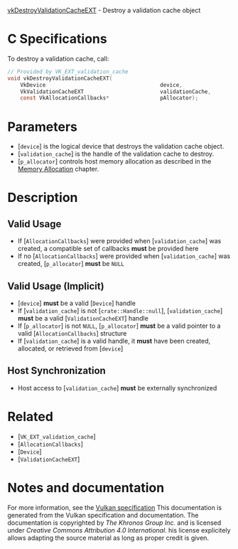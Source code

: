 [vkDestroyValidationCacheEXT](https://www.khronos.org/registry/vulkan/specs/1.3-extensions/man/html/vkDestroyValidationCacheEXT.html) - Destroy a validation cache object

# C Specifications
To destroy a validation cache, call:
```c
// Provided by VK_EXT_validation_cache
void vkDestroyValidationCacheEXT(
    VkDevice                                    device,
    VkValidationCacheEXT                        validationCache,
    const VkAllocationCallbacks*                pAllocator);
```

# Parameters
- [`device`] is the logical device that destroys the validation cache object.
- [`validation_cache`] is the handle of the validation cache to destroy.
- [`p_allocator`] controls host memory allocation as described in the [Memory Allocation](https://www.khronos.org/registry/vulkan/specs/1.3-extensions/html/vkspec.html#memory-allocation) chapter.

# Description
## Valid Usage
-    If [`AllocationCallbacks`] were provided when [`validation_cache`] was created, a compatible set of callbacks  **must**  be provided here
-    If no [`AllocationCallbacks`] were provided when [`validation_cache`] was created, [`p_allocator`] **must**  be `NULL`

## Valid Usage (Implicit)
-  [`device`] **must**  be a valid [`Device`] handle
-    If [`validation_cache`] is not [`crate::Handle::null`], [`validation_cache`] **must**  be a valid [`ValidationCacheEXT`] handle
-    If [`p_allocator`] is not `NULL`, [`p_allocator`] **must**  be a valid pointer to a valid [`AllocationCallbacks`] structure
-    If [`validation_cache`] is a valid handle, it  **must**  have been created, allocated, or retrieved from [`device`]

## Host Synchronization
- Host access to [`validation_cache`] **must**  be externally synchronized

# Related
- [`VK_EXT_validation_cache`]
- [`AllocationCallbacks`]
- [`Device`]
- [`ValidationCacheEXT`]

# Notes and documentation
For more information, see the [Vulkan specification](https://www.khronos.org/registry/vulkan/specs/1.3-extensions/html/vkspec.html)
This documentation is generated from the Vulkan specification and documentation.
The documentation is copyrighted by *The Khronos Group Inc.* and is licensed under *Creative Commons Attribution 4.0 International*.
his license explicitely allows adapting the source material as long as proper credit is given.
        